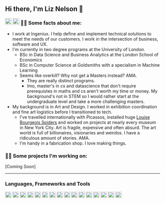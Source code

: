 ## Hi there, I'm Liz Nelson 👋

<a href='https://www.linkedin.com/in/liznelsondev'>
    <img align="left" alt="Liz's Linkdein" width="22px" src="https://cdn.jsdelivr.net/npm/simple-icons@v3/icons/linkedin.svg" />
</a>

<a href="https://github.com/liznelson">
  <img align="left" alt="Liz's Github" width="22px" src="https://cdn.jsdelivr.net/npm/simple-icons@v3/icons/github.svg" />
</a>

### 🧑‍💼 Some facts about me:
- I work at Ingeniux. I help define and implement technical solutions to meet the needs of our customers. I work in the intersection of business, software and UX. 
- I'm currently in two degree programs at the University of London. 
  - BSc in Data Science and Business Analytics at the London School of Economics
  - BSc in Computer Science at Goldsmiths with a specialism in Machine Learning
  - Seems like overkill? Why not get a Masters instead? AMA. 
    - They are really distinct programs. 
    - Imo, master's in cs and datascience that don't require prerequistes in maths and cs aren't worth my time or money. My background's not in STEM so I would rather start at the undergraduate level and take a more challenging masters.
- My background is in Art and Design. I worked in exhibition coordination and fine art logistics before I transitioned to tech.
  - I've travelled internationally with Picassos, installed huge [Louise Bourgeois Spiders](https://www.cnn.com/style/article/louise-bourgeois-spiders/index.html) and worked on projects at nearly every museum in New York City. Art is fragile, expensive and often absurd. The art world is full of billionaires, visionaries and weirdos. I have a ridiculous amount of stories. AMA.
  - I'm handy in a fabrication shop. I love making things.

### 🧑‍💻 Some projects I'm working on:

[Coming Soon]

---
### Languages, Frameworks and Tools
<div>
<img src='https://cdn.jsdelivr.net/gh/devicons/devicon/icons/bootstrap/bootstrap-plain.svg' height=20>
<img src='https://cdn.jsdelivr.net/gh/devicons/devicon/icons/cplusplus/cplusplus-plain.svg' height=20>
<img src='https://cdn.jsdelivr.net/gh/devicons/devicon/icons/css3/css3-plain.svg' height=20>
<img src='https://cdn.jsdelivr.net/gh/devicons/devicon/icons/express/express-original.svg' height=20>
<img src='https://cdn.jsdelivr.net/gh/devicons/devicon/icons/figma/figma-original.svg' height=20>
<img src='https://cdn.jsdelivr.net/gh/devicons/devicon/icons/gulp/gulp-plain.svg' height=20>
<img src='https://cdn.jsdelivr.net/gh/devicons/devicon/icons/handlebars/handlebars-original.svg' height=20>
<img src='https://cdn.jsdelivr.net/gh/devicons/devicon/icons/html5/html5-plain.svg' height=20>
<img src='https://cdn.jsdelivr.net/gh/devicons/devicon/icons/javascript/javascript-original.svg' height=20>
<img src='https://cdn.jsdelivr.net/gh/devicons/devicon/icons/jupyter/jupyter-plain.svg' height=20>
<img src='https://cdn.jsdelivr.net/gh/devicons/devicon/icons/linux/linux-plain.svg' height=20>
<img src='https://cdn.jsdelivr.net/gh/devicons/devicon/icons/mocha/mocha-plain.svg' height=20>
<img src='https://cdn.jsdelivr.net/gh/devicons/devicon/icons/mysql/mysql-plain.svg' height=20>
<img src='https://cdn.jsdelivr.net/gh/devicons/devicon/icons/nodejs/nodejs-plain.svg' height=20>
<img src='https://cdn.jsdelivr.net/gh/devicons/devicon/icons/python/python-plain.svg' height=20>
<img src='https://cdn.jsdelivr.net/gh/devicons/devicon/icons/vscode/vscode-original.svg' height=20>
</div>